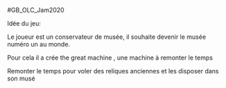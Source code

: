 #GB_OLC_Jam2020

Idée du jeu:

Le joueur est un conservateur de musée, il souhaite devenir le musée numéro un au monde.

Pour cela il a crée the great machine , une machine à remonter le temps

Remonter le temps pour voler des reliques anciennes et les disposer dans son musé


